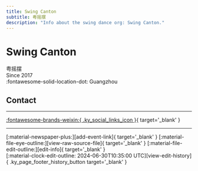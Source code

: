 ```yaml
---
title: Swing Canton
subtitle: 粤摇摆
description: "Info about the swing dance org: Swing Canton."
---
```


# Swing Canton

粤摇摆  
Since 2017  
:fontawesome-solid-location-dot: Guangzhou  


## Contact


---

 [:fontawesome-brands-weixin:{ .ky_social_links_icon }](# "粤摇摆SwingCanton"){ target='_blank' }

---

<div class="ky_page_footer" markdown>
<div class="ky_page_footer_trailing" markdown="span">
[:material-newspaper-plus:][add-event-link]{ target='_blank' }
[:material-file-eye-outline:][view-raw-source-file]{ target='_blank' }
[:material-file-edit-outline:][edit-info]{ target='_blank' }
</div>
<div class="ky_page_footer_leading" markdown="span">
[:material-clock-edit-outline: 2024-06-30T10:35:00 UTC][view-edit-history]{ .ky_page_footer_history_button target='_blank' }
</div>
</div>

[add-event-link]: https://github.com/swingdance/events/issues/new?assignees=&labels=add+event&projects=&template=02-add_entity.yml&title=%5Bzh_CN%5D%20%3CName%3E&region=zh_CN&province=Guangdong&city=Guangzhou&org_id=swing-canton "Add Event"
[view-raw-source-file]: https://github.com/swingdance/orgs/blob/main/zh_CN/swing-canton.json "View Raw Source File"
[edit-info]: https://github.com/swingdance/orgs/issues/new?assignees=&labels=update+org&projects=&template=03-update_entity.yml&title=%5Bzh_CN%5D%20Swing%20Canton&region=zh_CN&id=swing-canton&name=Swing%20Canton "Edit Info"

[view-edit-history]: https://github.com/swingdance/orgs/commits/main/zh_CN/swing-canton.json "View Edit History"
